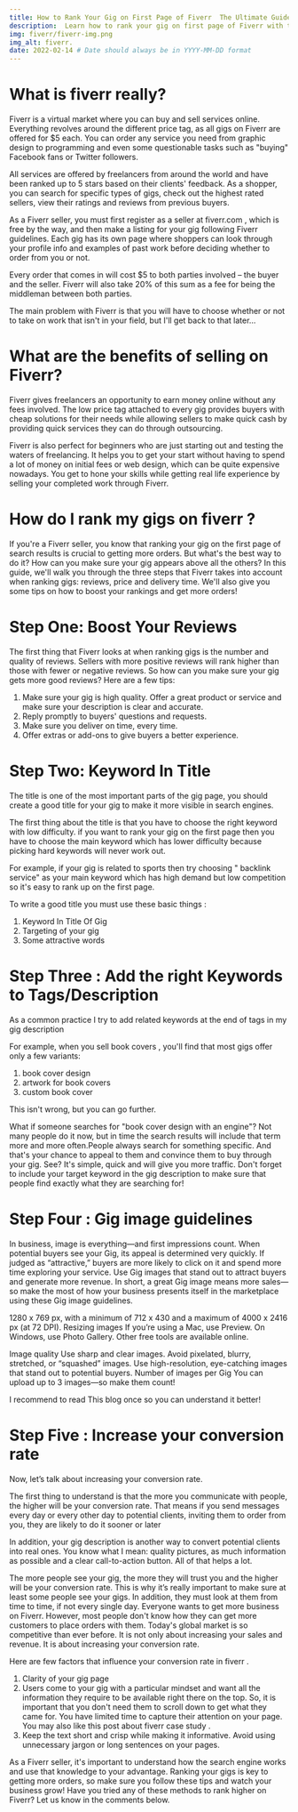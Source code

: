 ```yaml
---
title: How to Rank Your Gig on First Page of Fiverr  The Ultimate Guide 
description:  Learn how to rank your gig on first page of Fiverr with this comprehensive guide. Get more gigs and make more money with tips from the pros.
img: fiverr/fiverr-img.png
img_alt: fiverr.
date: 2022-02-14 # Date should always be in YYYY-MM-DD format
---
```


# What is fiverr really? 

Fiverr is a virtual market where you can buy and sell services online. Everything revolves around the different price tag, as all gigs on Fiverr are offered for $5 each. You can order any service you need from graphic design to programming and even some questionable tasks such as "buying" Facebook fans or Twitter followers. 

All services are offered by freelancers from around the world and have been ranked up to 5 stars based on their clients' feedback. As a shopper, you can search for specific types of gigs, check out the highest rated sellers, view their ratings and reviews from previous buyers. 

As a Fiverr seller, you must first register as a seller at fiverr.com , which is free by the way, and then make a listing for your gig following Fiverr guidelines. Each gig has its own page where shoppers can look through your profile info and examples of past work before deciding whether to order from you or not. 

Every order that comes in will cost $5 to both parties involved – the buyer and the seller. Fiverr will also take 20% of this sum as a fee for being the middleman between both parties.

The main problem with Fiverr is that you will have to choose whether or not to take on work that isn't in your field, but I'll get back to that later… 

#  What are the benefits of selling on Fiverr? 

Fiverr gives freelancers an opportunity to earn money online without any fees involved. The low price tag attached to every gig provides buyers with cheap solutions for their needs while allowing sellers to make quick cash by providing quick services they can do through outsourcing. 

Fiverr is also perfect for beginners who are just starting out and testing the waters of freelancing. It helps you to get your start without having to spend a lot of money on initial fees or web design, which can be quite expensive nowadays. You get to hone your skills while getting real life experience by selling your completed work through Fiverr. 

#  How do I rank my gigs on fiverr ? 

If you're a Fiverr seller, you know that ranking your gig on the first page of search results is crucial to getting more orders. But what's the best way to do it? How can you make sure your gig appears above all the others? In this guide, we'll walk you through the three steps that Fiverr takes into account when ranking gigs: reviews, price and delivery time. We'll also give you some tips on how to boost your rankings and get more orders! 

#  Step One: Boost Your Reviews 

<InlineImage src="post/fiverr/img-is.png" alt="Pikachu waving!"></InlineImage>

The first thing that Fiverr looks at when ranking gigs is the number and quality of reviews. Sellers with more positive reviews will rank higher than those with fewer or negative reviews. So how can you make sure your gig gets more good reviews? Here are a few tips: 

1. Make sure your gig is high quality. Offer a great product or service and make sure your description is clear and accurate. 
2. Reply promptly to buyers' questions and requests.
3. Make sure you deliver on time, every time. 
4. Offer extras or add-ons to give buyers a better experience. 

#  Step Two: Keyword In Title 

<InlineImage src="post/fiverr/img-is-2.png" alt="Pikachu waving!"></InlineImage>


The title is one of the most important parts of the gig page, you should create a good title for your gig to make it more visible in search engines. 

The first thing about the title is that you have to choose the right keyword with low difficulty. if you want to rank your gig on the first page then you have to choose the main keyword which has lower difficulty because picking hard keywords will never work out. 

For example, if your gig is related to sports then try choosing " backlink service" as your main keyword which has high demand but low competition so it's easy to rank up on the first page. 

 To write a good title you must use these basic things : 
 1. Keyword In Title Of Gig 
 2. Targeting of your gig 
 3. Some attractive words

# Step Three : Add the right Keywords to Tags/Description 

As a common practice I try to add related keywords at the end of tags in my gig description

For example, when you sell book covers , you'll find that most gigs offer only a few variants: 

1. book cover design 
2. artwork for book covers 
3. custom book cover 

 This isn't wrong, but you can go further. 

What if someone searches for "book cover design with an engine"? Not many people do it now, but in time the search results will include that term more and more often.People always search for something specific. And that's your chance to appeal to them and convince them to buy through your gig. See? It's simple, quick and will give you more traffic. Don't forget to include your target keyword in the gig description to make sure that people find exactly what they are searching for! 

#  Step Four : Gig image guidelines 

<InlineImage src="post/fiverr/fiver-img.png" alt="Pikachu waving!"></InlineImage>


In business, image is everything—and first impressions count. When potential buyers see your Gig, its appeal is determined very quickly. If judged as “attractive,” buyers are more likely to click on it and spend more time exploring your service. Use Gig images that stand out to attract buyers and generate more revenue. In short, a great Gig image means more sales—so make the most of how your business presents itself in the marketplace using these Gig image guidelines. 

1280 x 769 px, with a minimum of 712 x 430 and a maximum of 4000 x 2416 px (at 72 DPI). Resizing images If you’re using a Mac, use Preview. On Windows, use Photo Gallery. Other free tools are available online.

Image quality Use sharp and clear images. Avoid pixelated, blurry, stretched, or “squashed” images. Use high-resolution, eye-catching images that stand out to potential buyers. Number of images per Gig You can upload up to 3 images—so make them count!

I recommend to read This blog once so you can understand it better! 

#  Step Five : Increase your conversion rate 

Now, let’s talk about increasing your conversion rate.

The first thing to understand is that the more you communicate with people, the higher will be your conversion rate. That means if you send messages every day or every other day to potential clients, inviting them to order from you, they are likely to do it sooner or later

In addition, your gig description is another way to convert potential clients into real ones. You know what I mean: quality pictures, as much information as possible and a clear call-to-action button. All of that helps a lot.

The more people see your gig, the more they will trust you and the higher will be your conversion rate. This is why it’s really important to make sure at least some people see your gigs. In addition, they must look at them from time to time, if not every single day. Everyone wants to get more business on Fiverr. However, most people don't know how they can get more customers to place orders with them. Today's global market is so competitive than ever before. It is not only about increasing your sales and revenue. It is about increasing your conversion rate.

  Here are few factors that influence your conversion rate in fiverr . 

  1. Clarity of your gig page 
  2. Users come to your gig with a particular mindset and want all the information they require to be available right there on the top. So, it is important that you don't need them to scroll down to get what they came for. You have limited time to capture their attention on your page. You may also like this post about fiverr case study . 
  3. Keep the text short and crisp while making it informative. Avoid using unnecessary jargon or long sentences on your pages.

 As a Fiverr seller, it's important to understand how the search engine works and use that knowledge to your advantage. Ranking your gigs is key to getting more orders, so make sure you follow these tips and watch your business grow! Have you tried any of these methods to rank higher on Fiverr? Let us know in the comments below.
  

